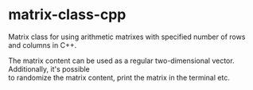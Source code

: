 # matrix-class-cpp
Matrix class for using arithmetic matrixes with specified number of rows and columns in C++.  

The matrix content can be used as a regular two-dimensional vector. Additionally, it's possible  
to randomize the matrix content, print the matrix in the terminal etc.  